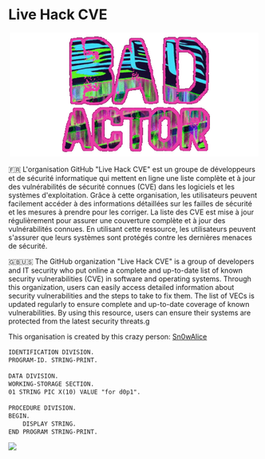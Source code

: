 # Live Hack CVE
<p align="center">
  <img src="https://github.com/Live-Hack-CVE/.github/blob/main/bad-actor.gif" />
</p>


🇫🇷 L'organisation GitHub "Live Hack CVE" est un groupe de développeurs et de sécurité informatique qui mettent en ligne une liste complète et à jour des vulnérabilités de sécurité connues (CVE) dans les logiciels et les systèmes d'exploitation. Grâce à cette organisation, les utilisateurs peuvent facilement accéder à des informations détaillées sur les failles de sécurité et les mesures à prendre pour les corriger. La liste des CVE est mise à jour régulièrement pour assurer une couverture complète et à jour des vulnérabilités connues. En utilisant cette ressource, les utilisateurs peuvent s'assurer que leurs systèmes sont protégés contre les dernières menaces de sécurité.

🇬🇧🇺🇸 The GitHub organization "Live Hack CVE" is a group of developers and IT security who put online a complete and up-to-date list of known security vulnerabilities (CVE) in software and operating systems. Through this organization, users can easily access detailed information about security vulnerabilities and the steps to take to fix them. The list of VECs is updated regularly to ensure complete and up-to-date coverage of known vulnerabilities. By using this resource, users can ensure their systems are protected from the latest security threats.g

This organisation is created by this crazy person: [Sn0wAlice](https://github.com/Sn0wAlice)

```cobol
IDENTIFICATION DIVISION.
PROGRAM-ID. STRING-PRINT.

DATA DIVISION.
WORKING-STORAGE SECTION.
01 STRING PIC X(10) VALUE "for d0p1".

PROCEDURE DIVISION.
BEGIN.
    DISPLAY STRING.
END PROGRAM STRING-PRINT.
```

![](https://komarev.com/ghpvc/?username=Live-Hack-CVE&color=ff69b4)
